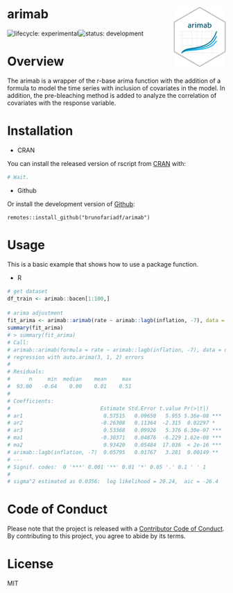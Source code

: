 # arimab <img src="man/figure/arimab.png" align="right" width="120" />
![lifecycle:
experimental](https://img.shields.io/badge/lifecycle-experimental-lightgrey)![status:
development](https://img.shields.io/badge/status-development-blue)

# Overview

The arimab is a wrapper of the r-base arima function with the addition of a formula to model the time series with inclusion of covariates in the model. In addition, the pre-bleaching method is added to analyze the correlation of covariates with the response variable.

# Installation

- CRAN

You can install the released version of rscript from [CRAN](https://CRAN.R-project.org) with:

``` r
# Wait.
```

- Github

Or install the development version of [Github](https://github.com/):

```
remotes::install_github("brunofariadf/arimab")
```

# Usage

This is a basic example that shows how to use a package function.

- R
``` r
# get dataset
df_train <- arimab::bacen[1:100,]

# arima adjustment
fit_arima <- arimab::arimab(rate ~ arimab::lagb(inflation, -7), data = df_train)
summary(fit_arima)
# > summary(fit_arima)
# Call:
# arimab::arimab(formula = rate ~ arimab::lagb(inflation, -7), data = df_train)
# regression with auto.arima(3, 1, 2) errors
# 
# Residuals:
#      n     min  median    mean     max
#  93.00   -0.64    0.00    0.01    0.51
# 
# Coefficients:
#                             Estimate Std.Error t.value Pr(>|t|)
# ar1                          0.57515   0.09658   5.955 5.36e-08 ***
# ar2                         -0.26308   0.11364  -2.315  0.02297 *
# ar3                          0.53368   0.09926   5.376 6.30e-07 ***
# ma1                         -0.30371   0.04876  -6.229 1.62e-08 ***
# ma2                          0.93420   0.05484  17.036  < 2e-16 ***
# arimab::lagb(inflation, -7)  0.05795   0.01767   3.281  0.00149 **
# ---
# Signif. codes:  0 '***' 0.001 '**' 0.01 '*' 0.05 '.' 0.1 ' ' 1
# 
# sigma^2 estimated as 0.0356:  log likelihood = 20.24,  aic = -26.4
```

# Code of Conduct

Please note that the project is released with a [Contributor Code of Conduct](https://contributor-covenant.org/version/2/0/CODE_OF_CONDUCT.html). By contributing to this project, you agree to abide by its terms.

# License

MIT
